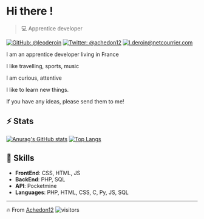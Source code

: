 
# Hi there !

>  💻 Apprentice developer

[![GitHub: @leoderoin](https://img.shields.io/github/followers/achedon12?label=follow&style=social)](https://github.com/achedon12)
[![Twitter: @achedon12](https://img.shields.io/twitter/url?style=social&url=https%3A%2F%2Ftwitter.com%2Fachedon12)](https://twitter.com/achedon12)
[![l.deroin@netcourrier.com](https://img.shields.io/static/v1?label=l.deroin@netcourrier.com&message=%20&color=red&logo=gmail&style=flat-square&logoColor=white)](mailto:l.deroin@netcourrier.com)

I am an apprentice developer living in France

I like travelling, sports, music

I am curious, attentive

I like to learn new things.

If you have any ideas, please send them to me!

## ⚡ Stats

[![Anurag's GitHub stats](https://github-readme-stats.vercel.app/api?username=achedon12&show_icons=true&theme=tokyonight&count_private=true)](https://github.com/achedon12/github-readme-stats)
[![Top Langs](https://github-readme-stats.vercel.app/api/top-langs/?username=achedon12&hide=javascript,html)](https://github.com/achedon12/github-readme-stats)




##  🎉 Skills

- **FrontEnd**: CSS, HTML, JS
- **BackEnd**: PHP, SQL
- **API**: Pocketmine
- **Languages**: PHP, HTML, CSS, C, Py, JS, SQL

---
🔥 From [Achedon12](https://github.com/achedon12)
![visitors](https://visitor-badge.glitch.me/badge?page_id=achedon12)
